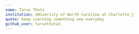 ```yaml
---
name: Tarun Thota 
institution: UNiversity of North Carolina at Charlotte 🚩 
quote: Keep Learning something new everyday
github_user: tarunthota3
---
```

